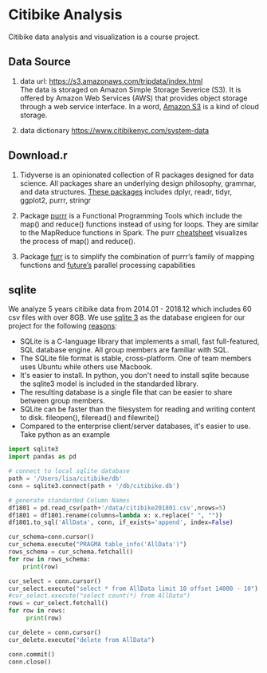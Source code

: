 # Citibike Analysis
Citibike data analysis and visualization is a course project. 

## Data Source
1. data url: https://s3.amazonaws.com/tripdata/index.html   
   The data is storaged on Amazon Simple Storage Severice (S3). It is offered by Amazon Web Services (AWS) that provides object storage through a web service interface. In a word, [Amazon S3](https://aws.amazon.com/s3/) is a kind of cloud storage. 

2. data dictionary https://www.citibikenyc.com/system-data 

## Download.r 
1. Tidyverse is an opinionated collection of R packages designed for data science. All packages share an underlying design philosophy, grammar, and data structures. [These packages](https://www.tidyverse.org/packages/) includes dplyr, readr, tidyr, ggplot2, purrr, stringr 

2. Package [purrr](https://purrr.tidyverse.org/) is  a Functional Programming Tools which include the map() and reduce() functions instead of using for loops. 
They are similar to the MapReduce functions in Spark. The purr [cheatsheet](https://github.com/rstudio/cheatsheets/blob/master/purrr.pdf) visualizes the process of map() and reduce(). 

3. Package [furr]() is to simplify the combination of purrr’s family of mapping functions and [future’s](https://cran.r-project.org/web/packages/future/vignettes/future-1-overview.html) parallel processing capabilities

## sqlite
We analyze 5 years citibike data from 2014.01 - 2018.12 which includes 60 csv files with over 8GB. We use [sqlite 3](https://www.sqlite.org/index.html) as the database engieen for our project for the following [reasons](https://www.sqlite.org/whentouse.html):  
* SQLite is a C-language library that implements a small, fast full-featured, SQL database engine. All group members are familiar with SQL.   
* The SQLite file format is stable, cross-platform. One of team members uses Ubuntu while others use Macbook.
* It's easier to install. In python, you don't need to install sqlite because the sqlite3 model is included in the standarded library. 
* The resulting database is a single file that can be easier to share between group members.
* SQLite can be faster than the filesystem for reading and writing content to disk. fileopen(), fileread() and filewrite()
* Compared to the enterprise client/server databases, it's easier to use. Take python as an example 
```python
import sqlite3
import pandas as pd

# connect to local sqlite database
path = '/Users/lisa/citibike/db'
conn = sqlite3.connect(path + '/db/citibike.db')

# generate standarded Column Names
df1801 = pd.read_csv(path+'/data/citibike201801.csv',nrows=5)
df1801 = df1801.rename(columns=lambda x: x.replace(" ", ""))
df1801.to_sql('AllData', conn, if_exists='append', index=False)

cur_schema=conn.cursor()
cur_schema.execute("PRAGMA table_info('AllData')")
rows_schema = cur_schema.fetchall()
for row in rows_schema:
    print(row)

cur_select = conn.cursor()
cur_select.execute("select * from AllData limit 10 offset 14000 - 10")
#cur_select.execute("select count(*) from AllData")
rows = cur_select.fetchall()
for row in rows:
     print(row)

cur_delete = conn.cursor()
cur_delete.execute("delete from AllData")

conn.commit()
conn.close()
```
